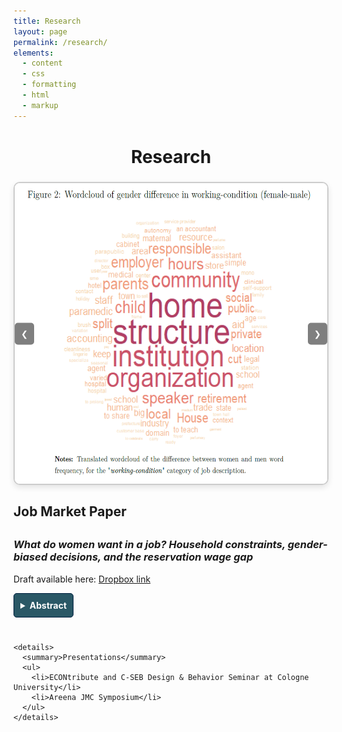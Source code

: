 ```yaml
---
title: Research
layout: page
permalink: /research/
elements:
  - content
  - css
  - formatting
  - html
  - markup
---
```


<style>
  /* General Styling */
  summary {
    font-weight: bold;
    cursor: pointer;
    padding: 10px;
    background-color: #2a5866;
    color: white;
    border: 1px solid #001f3f;
    border-radius: 5px;
    width: fit-content;
    transition: background-color 0.3s ease;
  }

  summary:hover {
    background-color: #001a35;
  }

  details {
    margin-bottom: 15px;
  }

  details[open] summary {
    background-color: #001a35;
  }

  .text-justify {
    text-align: justify;
    padding: 10px;
    background-color: #f9f9f9;
    border-left: 4px solid #ccc;
    margin-top: 10px;
    border-radius: 3px;
  }

  .button-container {
    display: flex;
    gap: 10px;
    flex-wrap: wrap;
    margin-top: 10px;
  }

  iframe {
    width: 100%;
    height: 80vh;
    border: none;
  }

  hr {
    border: none;
    border-top: 1px solid #ccc;
    margin: 20px 0;
  }

  h1 {
    margin-top: 40px;
    font-size: 2em;
    text-align: center;
  }

  h2, h3, h4 {
    margin-top: 30px;
  }

  /* Rotating Carousel Styles */
  .carousel {
    position: relative;
    max-width: 800px;
    margin: 20px auto;
    overflow: hidden;
    border: 2px solid #ccc;
    border-radius: 10px;
    box-shadow: 0 4px 10px rgba(0, 0, 0, 0.1);
  }

  .carousel-images {
    display: flex;
    transition: transform 0.5s ease-in-out;
  }

  .carousel img {
    width: 100%;
    flex-shrink: 0;
  }

  .carousel-buttons {
    position: absolute;
    top: 50%;
    width: 100%;
    display: flex;
    justify-content: space-between;
    transform: translateY(-50%);
  }

  .carousel-button {
    background-color: rgba(0, 0, 0, 0.5);
    color: white;
    border: none;
    padding: 10px;
    cursor: pointer;
    border-radius: 5px;
  }

  .carousel-button:hover {
    background-color: rgba(0, 0, 0, 0.7);
  }
</style>

<section>
  <h1>Research</h1>

  <!-- Rotating Picture Carousel -->
  <div class="carousel">
    <div class="carousel-images">
      <img src="https://github.com/elasskenza/website/blob/main/assets/JMP/figure_2.png" >
      <img src="https://github.com/elasskenza/website/blob/main/assets/JMP/figure_4.png" >
      <img src="https://github.com/elasskenza/website/blob/main/assets/JMP/figure_5.png" >
      <img src="https://github.com/elasskenza/website/blob/main/assets/JMP/figure_6.png" >
      <img src="https://github.com/elasskenza/website/blob/main/assets/JMP/figure_8.png" >
      <img src="https://github.com/elasskenza/website/blob/main/assets/JMP/figure_9.png" >
      <img src="https://github.com/elasskenza/website/blob/main/assets/JMP/figure_10.png" >
      <img src="https://github.com/elasskenza/website/blob/main/assets/JMP/figure_11.png" >
    </div>
    <div class="carousel-buttons">
      <button class="carousel-button prev">❮</button>
      <button class="carousel-button next">❯</button>
    </div>
  </div>

  <h2>Job Market Paper</h2>
  <h3><i>What do women want in a job? Household constraints, gender-biased decisions, and the reservation wage gap</i></h3>
  <p>Draft available here: <a href="https://www.dropbox.com/scl/fi/vcikrhj1dvwrig3jwfnvj/JMP_Kenza_Elass.pdf?rlkey=kncf3g3ofj1zgbz53vc098nuh&st=e6poxbut&dl=0" target="_blank">Dropbox link</a></p>

  <div class="button-container">
    <details>
      <summary>Abstract</summary>
      <p class="text-justify">
        Recent explanations of the gender wage gap emphasize the role of gender differences in job search, yet the role of household constraints remains underexplored...
      </p>
    </details>

    <details>
      <summary>Presentations</summary>
      <ul>
        <li>ECONtribute and C-SEB Design & Behavior Seminar at Cologne University</li>
        <li>Areena JMC Symposium</li>
      </ul>
    </details>
  </div>
</section>

<script>
  const carouselImages = document.querySelector('.carousel-images');
  const images = document.querySelectorAll('.carousel img');
  const prevButton = document.querySelector('.carousel-button.prev');
  const nextButton = document.querySelector('.carousel-button.next');

  let currentIndex = 0;

  function updateCarousel() {
    const width = images[0].clientWidth;
    carouselImages.style.transform = `translateX(-${currentIndex * width}px)`;
  }

  function nextImage() {
    currentIndex = (currentIndex + 1) % images.length;
    updateCarousel();
  }

  function prevImage() {
    currentIndex = (currentIndex - 1 + images.length) % images.length;
    updateCarousel();
  }

  nextButton.addEventListener('click', nextImage);
  prevButton.addEventListener('click', prevImage);

  // Auto-rotate every 3 seconds
  setInterval(nextImage, 3000);
</script>
